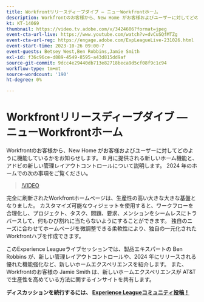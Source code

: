 ```yaml
---
title: Workfrontリリースディープダイブ — ニューWorkfrontホーム
description: Workfrontのお客様から、New Home がお客様およびユーザーに対してどのように機能しているかをお知らせします。
kt: KT-14069
thumbnail: https://video.tv.adobe.com/v/3424606?format=jpeg
event-cta-url-live: https://www.youtube.com/watch?v=dvCuSQfMTZg
event-cta-url-reg: https://engage.adobe.com/ExpLeagueLive-231026.html
event-start-time: 2023-10-26 09:00-7
event-guests: Betsey West,Ben Robbins,Jamie Smith
exl-id: f36c96ce-d889-4549-8595-a43d815dd9af
source-git-commit: 9dcc4e29440db713e82718beca9d5cf08f9c1c94
workflow-type: tm+mt
source-wordcount: '190'
ht-degree: 0%

---
```


# Workfrontリリースディープダイブ — ニューWorkfrontホーム

Workfrontのお客様から、New Home がお客様およびユーザーに対してどのように機能しているかをお知らせします。 8 月に提供される新しいホーム機能と、アドビの新しい管理レイアウトコントロールについて説明します。 2024 年のホームでの次の事項をご覧ください。

>[!VIDEO](https://video.tv.adobe.com/v/3424606/?learn=on)

完全に刷新されたWorkfrontホームページは、生産性の高い大きな大きな基盤となりました。 カスタマイズ可能なウィジェットを使用すると、ワークフローを合理化し、プロジェクト、タスク、問題、要求、メンションをシームレスにトラバースして、何もひび割れに当たらないようにすることができます。 独自のニーズに合わせてホームページを微調整できる柔軟性により、独自の一元化されたWorkfrontハブを作成できます。

このExperience Leagueライブセッションでは、製品エキスパートの Ben Robbins が、新しい管理レイアウトコントロールや、2024 年にリリースされる優れた機能強化など、新しいホームエクスペリエンスを紹介します。 また、Workfrontのお客様の Jamie Smith は、新しいホームエクスペリエンスが AT&amp;T で生産性を高めている方法に関するインサイトを共有します。

**ディスカッションを続行するには、 [Experience Leagueコミュニティ投稿！](https://experienceleaguecommunities.adobe.com/t5/workfront-discussions/10-26-webinar-q-amp-a-thread-workfront-release-deep-dive-new/td-p/627470)**
